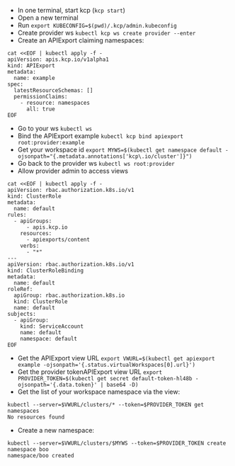 - In one terminal, start kcp (`kcp start`)
- Open a new terminal
- Run `export KUBECONFIG=$(pwd)/.kcp/admin.kubeconfig`
- Create provider ws `kubectl kcp ws create provider --enter`
- Create an APIExport claiming namespaces:

```shell
cat <<EOF | kubectl apply -f -
apiVersion: apis.kcp.io/v1alpha1
kind: APIExport
metadata:
  name: example
spec:
  latestResourceSchemas: []
  permissionClaims:
    - resource: namespaces
      all: true
EOF
```

- Go to your ws `kubectl ws`
- Bind the APIExport example `kubectl kcp bind apiexport root:provider:example`
- Get your workspace id `export MYWS=$(kubectl get namespace default -ojsonpath="{.metadata.annotations['kcp\.io/cluster']}")`
- Go back to the provider ws `kubectl ws root:provider`
- Allow provider admin to access views

```shell
cat <<EOF | kubectl apply -f -
apiVersion: rbac.authorization.k8s.io/v1
kind: ClusterRole
metadata:
  name: default
rules:
  - apiGroups:
      - apis.kcp.io
    resources:
      - apiexports/content
    verbs:
      - "*"
---
apiVersion: rbac.authorization.k8s.io/v1
kind: ClusterRoleBinding
metadata:
  name: default
roleRef:
  apiGroup: rbac.authorization.k8s.io
  kind: ClusterRole
  name: default
subjects:
  - apiGroup:
    kind: ServiceAccount
    name: default
    namespace: default
EOF
```

- Get the APIExport view URL `export VWURL=$(kubectl get apiexport example -ojsonpath='{.status.virtualWorkspaces[0].url}')`
- Get the provider tokenAPIExport view URL `export PROVIDER_TOKEN=$(kubectl get secret default-token-hl48b -ojsonpath='{.data.token}' | base64 -D)`
- Get the list of your workspace namespace via the view:

```
kubectl --server=$VWURL/clusters/* --token=$PROVIDER_TOKEN get namespaces
No resources found
```

- Create a new namespace:

```
kubectl --server=$VWURL/clusters/$MYWS --token=$PROVIDER_TOKEN create namespace boo
namespace/boo created
```
